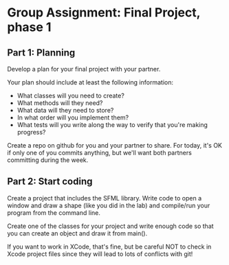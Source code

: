 # Group Assignment: Final Project, phase 1


## Part 1: Planning

Develop a plan for your final project with your partner.  

Your plan should include at least the following information:

* What classes will you need to create?
* What methods will they need?
* What data will they need to store?
* In what order will you implement them?
* What tests will you write along the way to verify that you're making progress?

Create a repo on github for you and your partner to share.  For today, it's OK if only one of you commits anything, but we'll want both partners committing during the week.

## Part 2: Start coding

Create a project that includes the SFML library.  Write code to open a window and draw a shape (like you did in the lab) and compile/run your program from the command line.

Create one of the classes for your project and write enough code so that you can create an object and draw it from main().  

If you want to work in XCode, that's fine, but be careful NOT to check in Xcode project files since they will lead to lots of conflicts with git!




